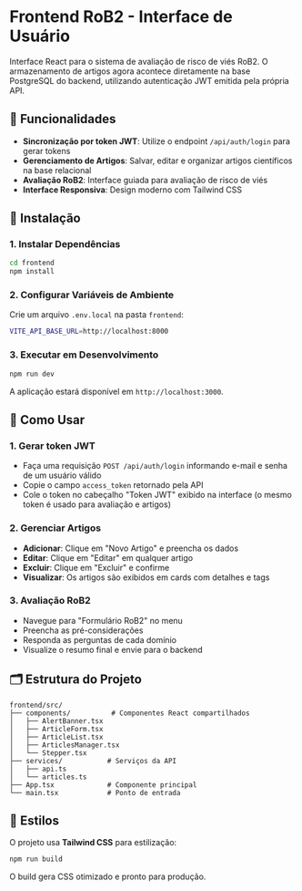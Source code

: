 # Frontend RoB2 - Interface de Usuário

Interface React para o sistema de avaliação de risco de viés RoB2. O armazenamento de artigos agora acontece diretamente na base PostgreSQL do backend, utilizando autenticação JWT emitida pela própria API.

## 🧩 Funcionalidades

- **Sincronização por token JWT**: Utilize o endpoint `/api/auth/login` para gerar tokens
- **Gerenciamento de Artigos**: Salvar, editar e organizar artigos científicos na base relacional
- **Avaliação RoB2**: Interface guiada para avaliação de risco de viés
- **Interface Responsiva**: Design moderno com Tailwind CSS

## 🚀 Instalação

### 1. Instalar Dependências
```bash
cd frontend
npm install
```

### 2. Configurar Variáveis de Ambiente
Crie um arquivo `.env.local` na pasta `frontend`:
```bash
VITE_API_BASE_URL=http://localhost:8000
```

### 3. Executar em Desenvolvimento
```bash
npm run dev
```

A aplicação estará disponível em `http://localhost:3000`.

## 🚀 Como Usar

### 1. Gerar token JWT
- Faça uma requisição `POST /api/auth/login` informando e-mail e senha de um usuário válido
- Copie o campo `access_token` retornado pela API
- Cole o token no cabeçalho "Token JWT" exibido na interface (o mesmo token é usado para avaliação e artigos)

### 2. Gerenciar Artigos
- **Adicionar**: Clique em "Novo Artigo" e preencha os dados
- **Editar**: Clique em "Editar" em qualquer artigo
- **Excluir**: Clique em "Excluir" e confirme
- **Visualizar**: Os artigos são exibidos em cards com detalhes e tags

### 3. Avaliação RoB2
- Navegue para "Formulário RoB2" no menu
- Preencha as pré-considerações
- Responda as perguntas de cada domínio
- Visualize o resumo final e envie para o backend

## 🗂️ Estrutura do Projeto

```
frontend/src/
├── components/          # Componentes React compartilhados
│   ├── AlertBanner.tsx
│   ├── ArticleForm.tsx
│   ├── ArticleList.tsx
│   ├── ArticlesManager.tsx
│   └── Stepper.tsx
├── services/           # Serviços da API
│   ├── api.ts
│   └── articles.ts
├── App.tsx             # Componente principal
└── main.tsx            # Ponto de entrada
```

## 🎨 Estilos

O projeto usa **Tailwind CSS** para estilização:
```bash
npm run build
```
O build gera CSS otimizado e pronto para produção.
